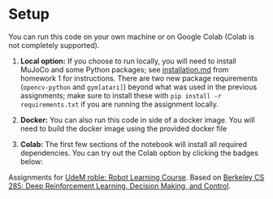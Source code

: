 # Setup

You can run this code on your own machine or on Google Colab (Colab is not completely supported). 

1. **Local option:** If you choose to run locally, you will need to install MuJoCo and some Python packages; see [installation.md](installation.md) from homework 1 for instructions. There are two new package requirements (`opencv-python` and `gym[atari]`) beyond what was used in the previous assignments; make sure to install these with `pip install -r requirements.txt` if you are running the assignment locally.

2. **Docker:** You can also run this code in side of a docker image. You will need to build the docker image using the provided docker file

3. **Colab:** The first few sections of the notebook will install all required dependencies. You can try out the Colab option by clicking the badges below:







Assignments for [UdeM roble: Robot Learning Course](https://fracturedplane.com/teaching-new-course-in-robot-learning.html). Based on [Berkeley CS 285: Deep Reinforcement Learning, Decision Making, and Control](http://rail.eecs.berkeley.edu/deeprlcourse/).

